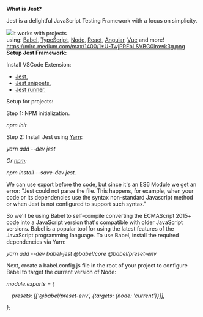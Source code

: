﻿**What is Jest?**

Jest is a delightful JavaScript Testing Framework with a focus on simplicity.

![](Aspose.Words.991e4c1f-9b95-4dd5-9c31-44424fa491e4.001.png)It works with projects using: [Babel](https://babeljs.io/), [TypeScript](https://www.typescriptlang.org/), [Node](https://nodejs.org/), [React](https://reactjs.org/), [Angular](https://angular.io/), [Vue](https://vuejs.org/) and more!
https://miro.medium.com/max/1400/1*U-TwjPREbLSVBG0lrowk3g.png
**Setup Jest Framework:**

Install VSCode Extension:

- [Jest.](https://marketplace.visualstudio.com/items?itemName=Orta.vscode-jest#the-aim)
- [Jest snippets.](https://marketplace.visualstudio.com/items?itemName=andys8.jest-snippets)
- [Jest runner.](https://marketplace.visualstudio.com/items?itemName=firsttris.vscode-jest-runner)

Setup for projects:

Step 1: NPM initialization.

*npm init*

Step 2: Install Jest using [Yarn](https://classic.yarnpkg.com/en/package/jest):

*yarn add --dev jest*

*Or [npm](https://www.npmjs.com/package/jest):*

*npm install --save-dev jest.*

We can use export before the code, but since it's an ES6 Module we get an error: "Jest could not parse the file. This happens, for example, when your code or its dependencies use the syntax non-standard Javascript method or when Jest is not configured to support such syntax."

So we'll be using Babel to self-compile converting the ECMAScript 2015+ code into a JavaScript version that's compatible with older JavaScript versions. Babel is a popular tool for using the latest features of the JavaScript programming language. To use Babel, install the required dependencies via Yarn:

*yarn add --dev babel-jest @babel/core @babel/preset-env*

Next, create a babel.config.js file in the root of your project to configure Babel to target the current version of Node:

*module.exports = {*

`  `*presets: [['@babel/preset-env', {targets: {node: 'current'}}]],*

*};*


